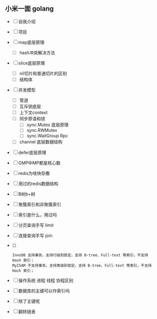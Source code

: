 ## 小米一面 golang

- [ ] 自我介绍
- [ ] 项目
- [ ] map底层原理
  - [ ] hash冲突解决方法
- [ ] slice底层原理
  - [ ] nil切片和普通切片的区别
  - [ ] 结构体
- [ ] 并发模型
  - [ ] 管道
  - [ ] 互斥锁底层
  - [ ] 上下文context
  - [ ] 同步原语和锁
    - [ ] sync.Mutex 底层原理
    - [ ] sync.RWMutex
    - [ ] sync.WaitGroup Rpc
  - [ ] channel 底层数据结构

- [ ] defer底层原理

- [ ] GMP中MP都是核心数

- [ ] redis为啥快存撒

- [ ] 用过的redis数据结构

- [ ] B树b+树

- [ ] 聚簇索引和非聚簇索引

- [ ] 索引是什么，用过吗

- [ ] 分页查询手写 limit

- [ ] 连接查询手写 join

- [ ] ```
  InnoDB 支持事务，支持行级别锁定，支持 B-tree、Full-text 等索引，不支持 Hash 索引；
  MyISAM 不支持事务，支持表级别锁定，支持 B-tree、Full-text 等索引，不支持 Hash 索引；
  ```

- [ ] 操作系统 进程 线程 协程区别
- [ ] 数据库的主键可以作索引吗
- [ ] 除了主键呢
- [ ] 翻转链表

